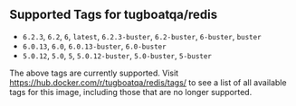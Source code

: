 ## Supported Tags for tugboatqa/redis

* `6.2.3`, `6.2`, `6`, `latest`, `6.2.3-buster`, `6.2-buster`, `6-buster`, `buster`
* `6.0.13`, `6.0`, `6.0.13-buster`, `6.0-buster`
* `5.0.12`, `5.0`, `5`, `5.0.12-buster`, `5.0-buster`, `5-buster`

The above tags are currently supported. Visit https://hub.docker.com/r/tugboatqa/redis/tags/ to see a list of all available tags for this image, including those that are no longer supported.
